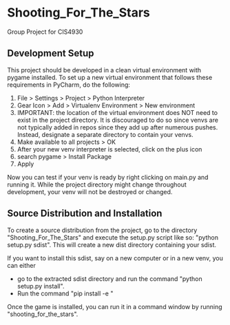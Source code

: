 # Shooting_For_The_Stars

Group Project for CIS4930

## Development Setup

This project should be developed in a clean virtual environment with pygame installed. To set up a new virtual environment that follows these requirements in PyCharm, do the following:

1. File > Settings > Project > Python Interpreter
2. Gear Icon > Add > Virtualenv Environment > New environment
3. IMPORTANT: the location of the virtual environment does NOT need to exist in the project directory. It is discouraged to do so since venvs are not typically added in repos since they add up after numerous pushes. Instead, designate a separate directory to contain your venvs.
4. Make available to all projects > OK
5. After your new venv interpreter is selected, click on the plus icon
6. search pygame > Install Package
7. Apply

Now you can test if your venv is ready by right clicking on main.py and running it. While the project directory might change throughout development, your venv will not be destroyed or changed.



## Source Distribution and Installation

To create a source distribution from the project, go to the directory "Shooting_For_The_Stars" and execute the setup.py script like so: "python setup.py sdist". This will create a new dist directory containing your sdist.

If you want to install this sdist, say on a new computer or in a new venv, you can either

- go to the extracted sdist directory and run the command "python setup.py install".
- Run the command "pip install -e <absolute path to the project directory>"

Once the game is installed, you can run it in a command window by running "shooting_for_the_stars".
